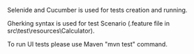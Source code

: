 Selenide and Cucumber is used for tests creation and running.

Gherking syntax is used for test Scenario (.feature file in src\test\resources\Calculator).
 
To run UI tests please use Maven "mvn test" command.